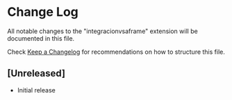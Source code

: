 # Change Log

All notable changes to the "integracionvsaframe" extension will be documented in this file.

Check [Keep a Changelog](http://keepachangelog.com/) for recommendations on how to structure this file.

## [Unreleased]

- Initial release